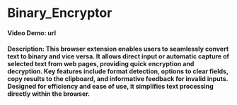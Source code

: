 # Binary_Encryptor
#### Video Demo:  url
#### Description: This browser extension enables users to seamlessly convert text to binary and vice versa. It allows direct input or automatic capture of selected text from web pages, providing quick encryption and decryption. Key features include format detection, options to clear fields, copy results to the clipboard, and informative feedback for invalid inputs. Designed for efficiency and ease of use, it simplifies text processing directly within the browser.
